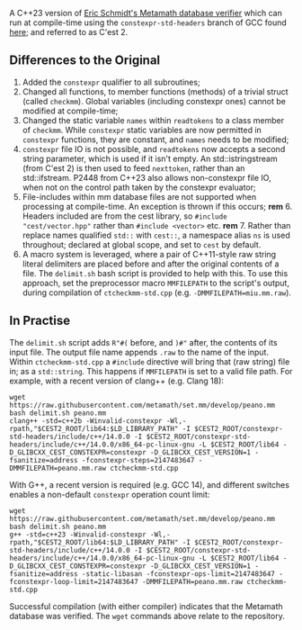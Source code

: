 A C++23 version of [Eric Schmidt's Metamath database
verifier](http://us.metamath.org/downloads/checkmm.cpp) which can run at
compile-time using the `constexpr-std-headers` branch of GCC
found [here](https://github.com/SCT4SP/gcc/tree/constexpr-std-headers);
and referred to as C'est 2.

## Differences to the Original

1. Added the `constexpr` qualifier to all subroutines;
2. Changed all functions, to member functions (methods) of a trivial struct (called `checkmm`). Global variables (including constexpr ones) cannot be modified at compile-time;
3. Changed the static variable `names` within `readtokens` to a class member of `checkmm`. While `constexpr` static variables are now permitted in `constexpr` functions, they are constant, and `names` needs to be modified;
4. `constexpr` file IO is not possible, and `readtokens` now accepts a second string parameter, which is used if it isn't empty. An std::istringstream (from C'est 2) is then used to feed `nexttoken`, rather than an std::ifstream. P2448 from C++23 also allows non-constexpr file IO, when not on the control path taken by the constexpr evaluator;
5. File-includes within mm database files are not supported when processing at compile-time. An exception is thrown if this occurs;
**rem** 6. Headers included are from the cest library, so `#include "cest/vector.hpp"` rather than `#include <vector>` etc.
**rem** 7. Rather than replace names qualified `std::` with `cest::`, a namespace alias `ns` is used throughout; declared at global scope, and set to `cest` by default.
8. A macro system is leveraged, where a pair of C++11-style raw string literal delimiters are placed before and after the original contents of a file. The `delimit.sh` bash script is provided to help with this. To use this approach, set the preprocessor macro `MMFILEPATH` to the script's output, during compilation of `ctcheckmm-std.cpp` (e.g. `-DMMFILEPATH=miu.mm.raw`).

## In Practise

The `delimit.sh` script adds `R"#(` before, and `)#"` after, the
contents of its input file. The output file name appends `.raw` to the name of
the input. Within `ctcheckmm-std.cpp` a `#include` directive will bring that
(raw string) file in; as a `std::string`. This happens if `MMFILEPATH` is set
to a valid file path. For example, with a recent version of clang++ (e.g. Clang
18):

```
wget https://raw.githubusercontent.com/metamath/set.mm/develop/peano.mm
bash delimit.sh peano.mm
clang++ -std=c++2b -Winvalid-constexpr -Wl,-rpath,"$CEST2_ROOT/lib64:$LD_LIBRARY_PATH" -I $CEST2_ROOT/constexpr-std-headers/include/c++/14.0.0 -I $CEST2_ROOT/constexpr-std-headers/include/c++/14.0.0/x86_64-pc-linux-gnu -L $CEST2_ROOT/lib64 -D_GLIBCXX_CEST_CONSTEXPR=constexpr -D_GLIBCXX_CEST_VERSION=1 -fsanitize=address -fconstexpr-steps=2147483647 -DMMFILEPATH=peano.mm.raw ctcheckmm-std.cpp
```

With G++, a recent version is required (e.g. GCC 14), and different switches
enables a non-default `constexpr` operation count limit:

```
wget https://raw.githubusercontent.com/metamath/set.mm/develop/peano.mm
bash delimit.sh peano.mm
g++ -std=c++23 -Winvalid-constexpr -Wl,-rpath,"$CEST2_ROOT/lib64:$LD_LIBRARY_PATH" -I $CEST2_ROOT/constexpr-std-headers/include/c++/14.0.0 -I $CEST2_ROOT/constexpr-std-headers/include/c++/14.0.0/x86_64-pc-linux-gnu -L $CEST2_ROOT/lib64 -D_GLIBCXX_CEST_CONSTEXPR=constexpr -D_GLIBCXX_CEST_VERSION=1 -fsanitize=address -static-libasan -fconstexpr-ops-limit=2147483647 -fconstexpr-loop-limit=2147483647 -DMMFILEPATH=peano.mm.raw ctcheckmm-std.cpp
```

Successful compilation (with either compiler) indicates that the Metamath
database was verified. The `wget` commands above relate to the
[](https://github.com/metamath/set.mm) repository.
